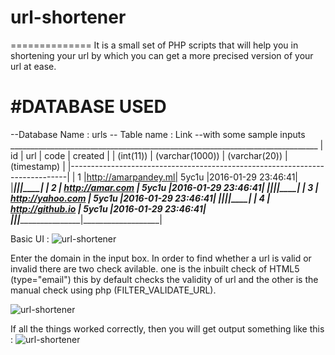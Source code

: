 # url-shortener
==============
It is a small set of PHP scripts that will help you in shortening your url by which you can get a more precised version of your url at ease.

#DATABASE USED
===============
--Database Name : urls
  -- Table name : Link
    --with some sample inputs
               _____________________________________________________________________________
              |       id      |        url         |        code        |      created      |
              |     (int(11)) |    (varchar(1000)) |     (varchar(20))  |     (timestamp)   |
              |-----------------------------------------------------------------------------|
              |        1      |http://amarpandey.ml|      5yc1u         |2016-01-29 23:46:41|
              |_______________|____________________|____________________|___________________|
              |        2      | http://amar.com    |      5yc1u         |2016-01-29 23:46:41|
              |_______________|____________________|____________________|___________________|
              |        3      | http://yahoo.com   |      5yc1u         |2016-01-29 23:46:41|
              |_______________|____________________|____________________|___________________|
              |        4      | http://github.io   |      5yc1u         |2016-01-29 23:46:41|
              |_______________|____________________|____________________|___________________|

Basic UI :
![url-shortener](https://raw.githubusercontent.com/amarlearning/url-shortener/master/img/imageone.jpg)


Enter the domain in the input box. In order to find whether a url is valid or invalid there are two check avilable.
one is the inbuilt check of HTML5 (type="email") this by default checks the validity of url and the other is the manual check using php (FILTER_VALIDATE_URL).

![url-shortener](https://raw.githubusercontent.com/amarlearning/url-shortener/master/img/imagethree.jpg)


If all the things worked correctly, then you will get output something like this :
![url-shortener](https://raw.githubusercontent.com/amarlearning/url-shortener/master/img/imagetwo.jpg)
